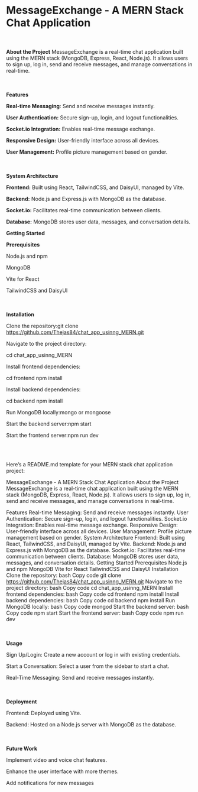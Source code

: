 # MessageExchange - A MERN Stack Chat Application

<br><br>
**About the Project**
MessageExchange is a real-time chat application built using the MERN stack (MongoDB, Express, React, Node.js). It allows users to sign up, log in, send and receive messages, and manage conversations in real-time.

<br><br>
**Features**

**Real-time Messaging**: Send and receive messages instantly.

**User Authentication:** Secure sign-up, login, and logout functionalities.

**Socket.io Integration:** Enables real-time message exchange.

**Responsive Design:** User-friendly interface across all devices.

**User Management:** Profile picture management based on gender.

<br><br>
**System Architecture**

**Frontend:** Built using React, TailwindCSS, and DaisyUI, managed by Vite.

**Backend:** Node.js and Express.js with MongoDB as the database.

**Socket.io:** Facilitates real-time communication between clients.

**Database:** MongoDB stores user data, messages, and conversation details.

**Getting Started**

**Prerequisites**

Node.js and npm

MongoDB

Vite for React

TailwindCSS and DaisyUI


<br><br>
**Installation**

Clone the repository:git clone https://github.com/Thejas84/chat_app_usinng_MERN.git

Navigate to the project directory:

cd chat_app_usinng_MERN

Install frontend dependencies:

cd frontend
npm install

Install backend dependencies:

cd backend
npm install

Run MongoDB locally:mongo or mongoose

Start the backend server:npm start

Start the frontend server:npm run dev

<br><br>

Here’s a README.md template for your MERN stack chat application project:

MessageExchange - A MERN Stack Chat Application
About the Project
MessageExchange is a real-time chat application built using the MERN stack (MongoDB, Express, React, Node.js). It allows users to sign up, log in, send and receive messages, and manage conversations in real-time.

Features
Real-time Messaging: Send and receive messages instantly.
User Authentication: Secure sign-up, login, and logout functionalities.
Socket.io Integration: Enables real-time message exchange.
Responsive Design: User-friendly interface across all devices.
User Management: Profile picture management based on gender.
System Architecture
Frontend: Built using React, TailwindCSS, and DaisyUI, managed by Vite.
Backend: Node.js and Express.js with MongoDB as the database.
Socket.io: Facilitates real-time communication between clients.
Database: MongoDB stores user data, messages, and conversation details.
Getting Started
Prerequisites
Node.js and npm
MongoDB
Vite for React
TailwindCSS and DaisyUI
Installation
Clone the repository:
bash
Copy code
git clone https://github.com/Thejas84/chat_app_usinng_MERN.git
Navigate to the project directory:
bash
Copy code
cd chat_app_usinng_MERN
Install frontend dependencies:
bash
Copy code
cd frontend
npm install
Install backend dependencies:
bash
Copy code
cd backend
npm install
Run MongoDB locally:
bash
Copy code
mongod
Start the backend server:
bash
Copy code
npm start
Start the frontend server:
bash
Copy code
npm run dev

<br><br>
**Usage**

Sign Up/Login: Create a new account or log in with existing credentials.

Start a Conversation: Select a user from the sidebar to start a chat.

Real-Time Messaging: Send and receive messages instantly.

<br><br>
**Deployment**

Frontend: Deployed using Vite.

Backend: Hosted on a Node.js server with MongoDB as the database.

<br><br>
**Future Work**

Implement video and voice chat features.

Enhance the user interface with more themes.

Add notifications for new messages







